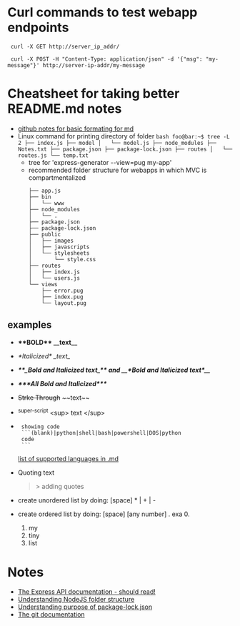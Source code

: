 # Curl commands to test webapp endpoints
```
 curl -X GET http://server_ip_addr/
 
 curl -X POST -H "Content-Type: application/json" -d '{"msg": "my-message"}' http://server-ip-addr/my-message
```
# Cheatsheet for taking better README.md notes
- [github notes for basic formating for md](https://docs.github.com/en/get-started/writing-on-github/getting-started-with-writing-and-formatting-on-github/basic-writing-and-formatting-syntax)
- Linux command for printing directory of folder
        ```bash
        foo@bar:~$ tree -L 2
        ├── index.js
        ├── model
        │   └── model.js
        ├── node_modules
        ├── Notes.txt
        ├── package.json
        ├── package-lock.json
        ├── routes
        │   └── routes.js
        └── temp.txt
        ```
    - tree for 'express-generator --view=pug my-app'
    - recommended folder structure for webapps in which MVC is compartmentalized
        ```
        ├── app.js
        ├── bin
        │   └── www
        ├── node_modules
        │   └── .
        ├── package.json
        ├── package-lock.json
        ├── public
        │   ├── images
        │   ├── javascripts
        │   └── stylesheets
        │       └── style.css
        ├── routes
        │   ├── index.js
        │   └── users.js
        └── views
            ├── error.pug
            ├── index.pug
            └── layout.pug
        ```

## examples
 - **\*\*BOLD\*\* \_\_text\_\_**
 - *\*Italicized\* \_text\_*
 - **_\*\*\_Bold and Italicized text\_\*\* and \_\_\*Bold and Italicized text\*\_\__**
 - ***\*\*\*All Bold and Italicized\*\*\****
 - ~~Strke Through~~ \~\~text\~\~
 - <sup>super-script</sup> \<sup> text \</sup>
 - ````
    showing code
    ```(blank)|python|shell|bash|powershell|DOS|python
    code
    ```
   ````
   [list of supported languages in .md](https://docs.readme.com/rdmd/docs/code-blocks)
- Quoting text
    > \> adding quotes 
- create unordered list by doing: [space] * | + | -
- create ordered list by doing: [space] [any number] . exa 0.
    
    1. my
    2. tiny
    3. list


 


# Notes
- [The Express API documentation - should read!](https://expressjs.com/en/4x/api.html)
- [Understanding NodeJS folder structure](https://www.geeksforgeeks.org/folder-structure-for-a-node-js-project/)
- [Understanding purpose of package-lock.json](https://stackoverflow.com/questions/44297803/what-is-the-role-of-the-package-lock-json)
- [The git documentation](https://git-scm.com/doc)
